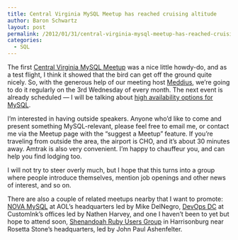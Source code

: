 ```yaml
---
title: Central Virginia MySQL Meetup has reached cruising altitude
author: Baron Schwartz
layout: post
permalink: /2012/01/31/central-virginia-mysql-meetup-has-reached-cruising-altitude/
categories:
  - SQL
---
```

The first [Central Virginia MySQL Meetup][1] was a nice little howdy-do, and as a test flight, I think it showed that the bird can get off the ground quite nicely. So, with the generous help of our meeting host [Meddius][2], we&#8217;re going to do it regularly on the 3rd Wednesday of every month. The next event is already scheduled &#8212; I will be talking about [high availability options for MySQL][3].

I&#8217;m interested in having outside speakers. Anyone who&#8217;d like to come and present something MySQL-relevant, please feel free to email me, or contact me via the Meetup page with the &#8220;suggest a Meetup&#8221; feature. If you&#8217;re traveling from outside the area, the airport is CHO, and it&#8217;s about 30 minutes away. Amtrak is also very convenient. I&#8217;m happy to chauffeur you, and can help you find lodging too.

I will not try to steer overly much, but I hope that this turns into a group where people introduce themselves, mention job openings and other news of interest, and so on.

There are also a couple of related meetups nearby that I want to promote: [NOVA MySQL][4] at AOL&#8217;s headquarters led by Mike DelNegro, [DevOps DC][5] at CustomInk&#8217;s offices led by Nathen Harvey, and one I haven&#8217;t been to yet but hope to attend soon, [Shenandoah Ruby Users Group][6] in Harrisonburg near Rosetta Stone&#8217;s headquarters, led by John Paul Ashenfelter.

 [1]: http://www.meetup.com/Central-Virginia-MySQL-Meetup/
 [2]: http://www.meddius.com/
 [3]: http://www.meetup.com/Central-Virginia-MySQL-Meetup/events/50492012/
 [4]: http://www.meetup.com/NOVA-MySQL/
 [5]: http://www.meetup.com/DevOpsDC/
 [6]: http://www.meetup.com/ruby-128/